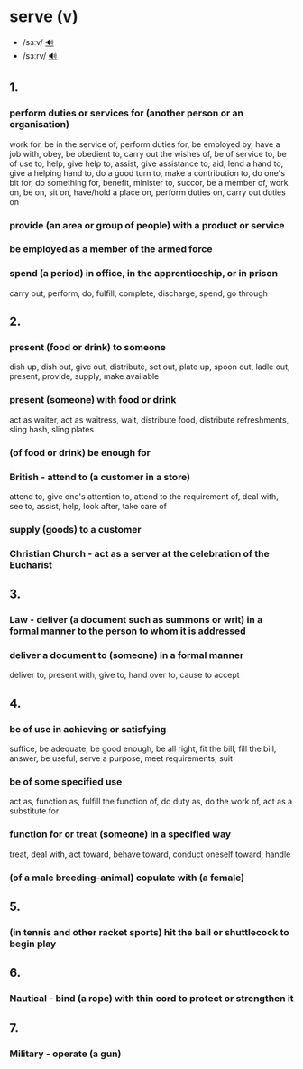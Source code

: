 # serve (v)

- /sɜːv/ [🔊](https://www.oxfordlearnersdictionaries.com/media/english/uk_pron/s/ser/serve/serve__gb_1.mp3)
- /sɜːrv/ [🔊](https://www.oxfordlearnersdictionaries.com/media/english/us_pron/s/ser/serve/serve__us_1.mp3)

## 1.

### perform duties or services for (another person or an organisation)

work for, be in the service of, perform duties for, be employed by, have a job with, obey, be obedient to, carry out the wishes of, be of service to, be of use to, help, give help to, assist, give assistance to, aid, lend a hand to, give a helping hand to, do a good turn to, make a contribution to, do one's bit for, do something for, benefit, minister to, succor, be a member of, work on, be on, sit on, have/hold a place on, perform duties on, carry out duties on

### provide (an area or group of people) with a product or service

### be employed as a member of the armed force

### spend (a period) in office, in the apprenticeship, or in prison

carry out, perform, do, fulfill, complete, discharge, spend, go through

## 2.

### present (food or drink) to someone

dish up, dish out, give out, distribute, set out, plate up, spoon out, ladle out, present, provide, supply, make available

### present (someone) with food or drink

act as waiter, act as waitress, wait, distribute food, distribute refreshments, sling hash, sling plates

### (of food or drink) be enough for

### British - attend to (a customer in a store)

attend to, give one's attention to, attend to the requirement of, deal with, see to, assist, help, look after, take care of

### supply (goods) to a customer

### Christian Church - act as a server at the celebration of the Eucharist

## 3.

### Law - deliver (a document such as summons or writ) in a formal manner to the person to whom it is addressed

### deliver a document to (someone) in a formal manner

deliver to, present with, give to, hand over to, cause to accept

## 4.

### be of use in achieving or satisfying

suffice, be adequate, be good enough, be all right, fit the bill, fill the bill, answer, be useful,  serve a purpose, meet requirements, suit

### be of some specified use

act as, function as, fulfill the function of, do duty as, do the work of, act as a substitute for

### function for or treat (someone) in a specified way

treat, deal with, act toward, behave toward, conduct oneself toward, handle

### (of a male breeding-animal) copulate with (a female)

## 5.

### (in tennis and other racket sports) hit the ball or shuttlecock to begin play

## 6.

### Nautical - bind (a rope) with thin cord to protect or strengthen it

## 7.

### Military - operate (a gun)  